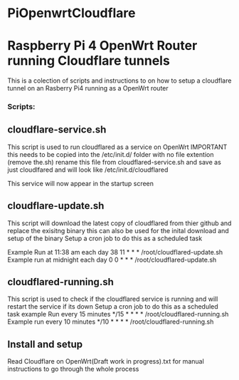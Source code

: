 # PiOpenwrtCloudflare
# Raspberry Pi 4 OpenWrt Router running Cloudflare tunnels

This is a colection of scripts and instructions to on how to setup a cloudflare tunnel on an Rasberry Pi4 running as a OpenWrt router

### Scripts:
## cloudflare-service.sh

  This script is used to run cloudflared as a service on OpenWrt
  IMPORTANT this needs to be copied into the /etc/init.d/ folder with no file extention (remove the.sh)
  rename this file from cloudflared-service.sh and save as just cloudlfared and will look like
  /etc/init.d/cloudflared
  
  This service will now appear in the startup screen

## cloudflare-update.sh

  This script will download the latest copy of cloudflared from thier github and replace the exisitng binary
  this can also be used for the inital download and setup of the binary
  Setup a cron job to do this as a scheduled task
  
  Example Run at 11:38 am each day
  38 11 * * * /root/cloudflared-update.sh
  Example run at midnight each day
  0 0 * * * /root/cloudflared-update.sh
  
## cloudflared-running.sh

This script is used to check if the cloudflared service is running and will restart the service if its down
Setup a cron job to do this as a scheduled task
example Run every 15 minutes
*/15  * * * * /root/cloudflared-running.sh
Example run every 10 minutes
*/10  * * * * /root/cloudflared-running.sh

## Install and setup
Read Cloudflare on OpenWrt(Draft work in progress).txt for manual instructions to go through the whole process


